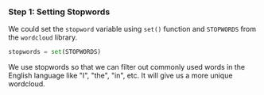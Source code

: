<!--title={Combining Words From Tweets}-->

### Step 1: Setting Stopwords

We could set the `stopword` variable using `set()` function and `STOPWORDS` from the `wordcloud` library.

```python
stopwords = set(STOPWORDS)
```

We use stopwords so that we can filter out commonly used words in the English language like "I", "the", "in", etc. It will give us a more unique wordcloud.


